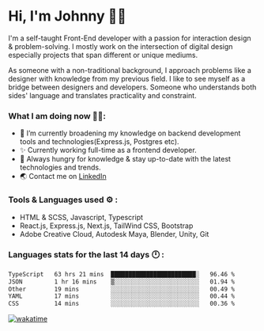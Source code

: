 # Hi, I'm Johnny 👋🧑‍

I'm a self-taught Front-End developer with a passion for interaction design & problem-solving. I mostly work on the intersection of digital design especially projects that span different or unique mediums.

As someone with a non-traditional background, I approach problems like a designer with knowledge from my previous field. I like to see myself as a bridge between designers and developers. Someone who understands both sides' language and translates practicality and constraint.

### What I am doing now 🧑‍💻:

- 🔭 I’m currently broadening my knowledge on backend development tools and technologies(Express.js, Postgres etc).
- ✨ Currently working full-time as a frontend developer.
- 📖 Always hungry for knowledge & stay up-to-date with the latest technologies and trends.
- 🌏 Contact me on [LinkedIn](https://www.linkedin.com/in/johchai/)

### Tools & Languages used ⚙️ :

- HTML & SCSS, Javascript, Typescript
- React.js, Express.js, Next.js, TailWind CSS, Bootstrap
- Adobe Creative Cloud, Autodesk Maya, Blender, Unity, Git

### Languages stats for the last 14 days 🕛 :

<!--START_SECTION:waka-->

```txt
TypeScript   63 hrs 21 mins  ████████████████████████░   96.46 %
JSON         1 hr 16 mins    ▒░░░░░░░░░░░░░░░░░░░░░░░░   01.94 %
Other        19 mins         ░░░░░░░░░░░░░░░░░░░░░░░░░   00.49 %
YAML         17 mins         ░░░░░░░░░░░░░░░░░░░░░░░░░   00.44 %
CSS          14 mins         ░░░░░░░░░░░░░░░░░░░░░░░░░   00.36 %
```

<!--END_SECTION:waka-->

[![wakatime](https://wakatime.com/badge/user/0cd14e89-b357-451d-b5c1-4a79286fb5a6.svg)](https://wakatime.com/@0cd14e89-b357-451d-b5c1-4a79286fb5a6)
